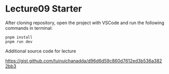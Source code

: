 # Lecture09 Starter

After cloning repository, open the project with VSCode and run the following commands in terminal:

```
pnpm install
pnpm run dev
```

Additional source code for lecture

https://gist.github.com/tuinuichanadda/d96d6d59c860d7612ed3b536a3822bb3


